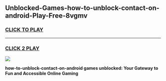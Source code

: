 
## Unblocked-Games-how-to-unblock-contact-on-android-Play-Free-8vgmv
<h3>
<a href="https://premium76.site?title=how-to-unblock-contact-on-android&ref=18A1">CLICK TO PLAY</a></h3>
<hr>

<h3>
<a href="https://premium76.site?title=how-to-unblock-contact-on-android&ref=18A1">CLICK 2 PLAY</a>
  
</h3>

<a href="https://premium76.site?title=how-to-unblock-contact-on-android&ref=18A1"><img src="https://clearcache.store/games.png"></a>


**how-to-unblock-contact-on-android games unblocked: Your Gateway to Fun and Accessible Online Gaming**
